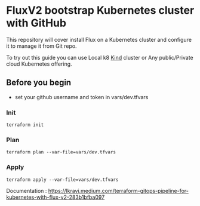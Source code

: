 # FluxV2 bootstrap Kubernetes cluster with GitHub

This repository will cover install Flux on a Kubernetes cluster and configure it to manage it from Git repo.

To try out this guide you can use Local k8 [Kind](https://kind.sigs.k8s.io/docs/user/quick-start/#creating-a-cluster) cluster or Any public/Private cloud Kubernetes offering.

## Before you begin

* set your github username and token in vars/dev.tfvars

### Init

```
terraform init
```

### Plan

```
terraform plan --var-file=vars/dev.tfvars
```

### Apply

```
terraform apply --var-file=vars/dev.tfvars
```

Documentation :  https://lkravi.medium.com/terraform-gitops-pipeline-for-kubernetes-with-flux-v2-283b1bfba097
